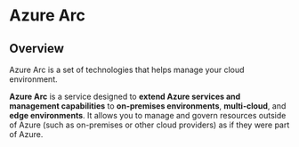 # Azure Arc

## Overview

Azure Arc is a set of technologies that helps manage your cloud environment.

**Azure Arc** is a service designed to **extend Azure services and management capabilities** to **on-premises environments**, **multi-cloud**, and **edge environments**. It allows you to manage and govern resources outside of Azure (such as on-premises or other cloud providers) as if they were part of Azure.

